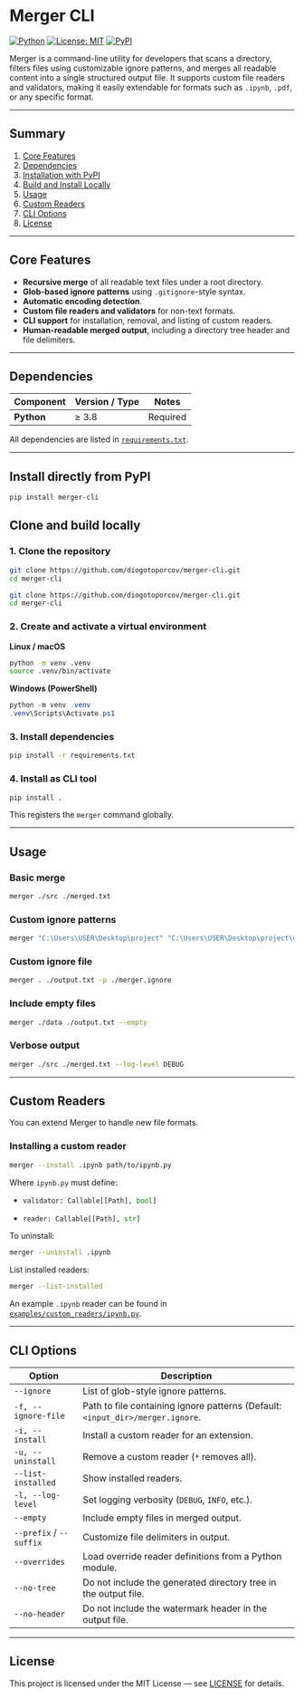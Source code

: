 # Merger CLI

[![Python](https://img.shields.io/badge/python-3.8%2B-blue.svg)](https://www.python.org/)
[![License: MIT](https://img.shields.io/badge/License-MIT-green.svg)](LICENSE)
[![PyPI](https://img.shields.io/pypi/v/merger-cli.svg?color=orange)](https://pypi.org/project/merger-cli/)



Merger is a command-line utility for developers that scans a directory, filters files using customizable ignore patterns, and merges all readable content into a single structured output file. It supports custom file readers and validators, making it easily extendable for formats such as `.ipynb`, `.pdf`, or any specific format.

---

## Summary

1. [Core Features](#core-features)
2. [Dependencies](#dependencies)
3. [Installation with PyPI ](#install-directly-from-pypi)
4. [Build and Install Locally](#clone-and-build-locally)
5. [Usage](#usage)
6. [Custom Readers](#custom-readers)
7. [CLI Options](#cli-options)
8. [License](#license)

---

## Core Features

* **Recursive merge** of all readable text files under a root directory.
* **Glob-based ignore patterns** using `.gitignore`-style syntax.
* **Automatic encoding detection**.
* **Custom file readers and validators** for non-text formats.
* **CLI support** for installation, removal, and listing of custom readers.
* **Human-readable merged output**, including a directory tree header and file delimiters.

---

## Dependencies

| Component   | Version / Type | Notes                       |
|-------------|----------------|-----------------------------|
| **Python**  | ≥ 3.8          | Required                    |

All dependencies are listed in [`requirements.txt`](requirements.txt).

---

## Install directly from PyPI
```bash
pip install merger-cli
```

## Clone and build locally
### 1. Clone the repository

```bash
git clone https://github.com/diogotoporcov/merger-cli.git
cd merger-cli
```

```bash
git clone https://github.com/diogotoporcov/merger-cli.git
cd merger-cli
```

### 2. Create and activate a virtual environment

**Linux / macOS**

```bash
python -m venv .venv
source .venv/bin/activate
```

**Windows (PowerShell)**

```powershell
python -m venv .venv
.venv\Scripts\Activate.ps1
```

### 3. Install dependencies

```bash
pip install -r requirements.txt
```

### 4. Install as CLI tool

```bash
pip install .
```

This registers the `merger` command globally.

---

## Usage

### Basic merge

```bash
merger ./src ./merged.txt
```

### Custom ignore patterns

```bash
merger "C:\Users\USER\Desktop\project" "C:\Users\USER\Desktop\project\output.txt" --ignore "*.log" "__pycache__" "*.tmp"
```

### Custom ignore file

```bash
merger . ./output.txt -p ./merger.ignore
```

### Include empty files

```bash
merger ./data ./output.txt --empty
```

### Verbose output

```bash
merger ./src ./merged.txt --log-level DEBUG
```

---

## Custom Readers

You can extend Merger to handle new file formats.

### Installing a custom reader

```bash
merger --install .ipynb path/to/ipynb.py
```

Where `ipynb.py` must define:

*   ```python
    validator: Callable[[Path], bool]
    ```
*   ```python
    reader: Callable[[Path], str]
    ```

To uninstall:

```bash
merger --uninstall .ipynb
```

List installed readers:

```bash
merger --list-installed
```

An example `.ipynb` reader can be found in
[`examples/custom_readers/ipynb.py`](examples/custom_readers/ipynb.py).

---

## CLI Options

| Option                  | Description                                                                    |
|-------------------------|--------------------------------------------------------------------------------|
| `--ignore`              | List of glob-style ignore patterns.                                            |
| `-f, --ignore-file`     | Path to file containing ignore patterns (Default: `<input_dir>/merger.ignore`. |
| `-i, --install`         | Install a custom reader for an extension.                                      |
| `-u, --uninstall`       | Remove a custom reader (`*` removes all).                                      |
| `--list-installed`      | Show installed readers.                                                        |
| `-l, --log-level`       | Set logging verbosity (`DEBUG`, `INFO`, etc.).                                 |
| `--empty`               | Include empty files in merged output.                                          |
| `--prefix` / `--suffix` | Customize file delimiters in output.                                           |
| `--overrides`           | Load override reader definitions from a Python module.                         |
| `--no-tree`             | Do not include the generated directory tree in the output file.                |
| `--no-header`           | Do not include the watermark header in the output file.                        |

---

## License

This project is licensed under the MIT License — see [LICENSE](LICENSE) for details.
